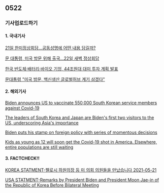 ## 0522
### 기사업로드하기
#### 1. 국내기사

[21일 한미정상회담…공동성명에 어떤 내용 담길까?](https://www.bbc.com/korean/international-57140787)

[문 대통령, 미국 방문 위해 출국...22일 새벽 정상회담](https://www.ytn.co.kr/_ln/0101_202105191637522111)

[한국 반도체·배터리·바이오 기업, 44조원대 대미 투자 계획 발표](https://www.hani.co.kr/arti/politics/diplomacy/996197.html)

[문대통령 "미국 방문, 백신생산 글로벌허브 계기 삼겠다"](http://tbs.seoul.kr/news/newsView.do?typ_800=9&idx_800=3436157&seq_800=20428734)

>

#### 2. 해외기사

[Biden announces US to vaccinate 550,000 South Korean service members against Covid-19](https://edition.cnn.com/2021/05/21/politics/biden-moon-south-korea-meeting/index.html)

[The leaders of South Korea and Japan are Biden's first two visitors to the US, underscoring Asia's importance](https://edition.cnn.com/2021/05/21/asia/biden-moon-washington-intl-hnk/index.html)

[Biden puts his stamp on foreign policy with series of momentous decisions](https://edition.cnn.com/2021/04/15/politics/foreign-policy-joe-biden-russia-afghanistan/index.html)

[Kids as young as 12 will soon get the Covid-19 shot in America. Elsewhere, entire populations are still waiting](https://edition.cnn.com/2021/05/11/world/coronavirus-newsletter-intl-05-11-21/index.html)

>

#### 3. FACTCHECK!!

[KOREA STATMENT-펠로시 하원의장 등 미 의회 의원들을 만났습니다 2021-05-21](https://www1.president.go.kr/articles/10338)

[USA STATMENT-Remarks by President Biden and President Moon Jae-in of the Republic of Korea Before Bilateral Meeting](https://www.whitehouse.gov/briefing-room/speeches-remarks/2021/05/21/remarks-by-president-biden-and-president-moon-jae-in-of-the-republic-of-korea-before-bilateral-meeting/)